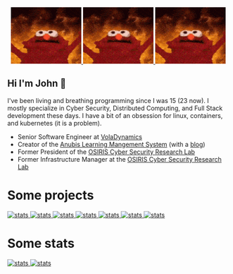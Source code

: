 <div align="center">
  <a href="https://github.com/wabscale">
    <img alt="flame" src="https://github.com/wabscale/wabscale/raw/master/flame-1.gif" width="height=128" />
  </a>
  <a href="https://github.com/wabscale">
    <img alt="flame" src="https://github.com/wabscale/wabscale/raw/master/flame-1.gif" width="height=128" />
  </a>
  <a href="https://github.com/wabscale">
    <img alt="flame" src="https://github.com/wabscale/wabscale/raw/master/flame-1.gif" width="height=128" />
  </a>
</div>


## Hi I'm John 👋

I've been living and breathing programming since I was 15 (23 now). I mostly specialize in Cyber Security, Distributed Computing, and Full Stack development these days. I have a bit of an obsession for linux, containers, and kubernetes (it is a problem).

- Senior Software Engineer at [VolaDynamics](https://voladynamics.com)
- Creator of the [Anubis Learning Mangement System](https://github.com/GusSand/Anubis) (with a [blog](https://anubis.osiris.services/blog))
- Former President of the [OSIRIS Cyber Security Research Lab](https://www.osiris.cyber.nyu.edu)
- Former Infrastructure Manager at the [OSIRIS Cyber Security Research Lab](https://www.osiris.cyber.nyu.edu)

# Some projects


<a href="https://github.com/anubislms/Anubis">
  <img src="https://github-readme-stats.vercel.app/api/pin/?username=anubislms&repo=Anubis&theme=dark" alt="stats" />
</a>

<a href="https://github.com/wabscale/autofollow">
  <img src="https://github-readme-stats.vercel.app/api/pin/?username=wabscale&repo=autofollow&theme=dark" alt="stats" />
</a>

<a href="https://github.com/wabscale/bigsql">
  <img src="https://github-readme-stats.vercel.app/api/pin/?username=wabscale&repo=bigsql&theme=dark" alt="stats" />
</a>

<a href="https://github.com/wabscale/bigj.dev">
  <img src="https://github-readme-stats.vercel.app/api/pin/?username=wabscale&repo=bigj.dev&theme=dark" alt="stats" />
</a>

<a href="https://github.com/wabscale/ben_jerrys">
  <img src="https://github-readme-stats.vercel.app/api/pin/?username=wabscale&repo=ben_jerrys&theme=dark" alt="stats" />
</a>

<a href="https://github.com/wabscale/dots">
  <img src="https://github-readme-stats.vercel.app/api/pin/?username=wabscale&repo=dots&theme=dark" alt="stats" />
</a>

<a href="https://github.com/wabscale/dockerfiles">
  <img src="https://github-readme-stats.vercel.app/api/pin/?username=wabscale&repo=dockerfiles&theme=dark" alt="stats" />
</a>


# Some stats

<a href="https://github.com/wabscale">
  <img src="https://github-readme-stats.vercel.app/api?username=wabscale&show_icons=true&theme=dark&hide=stars" alt="stats" />
</a>

<a href="https://github.com/wabscale">
  <img src="https://github-readme-stats.vercel.app/api/top-langs/?username=wabscale&layout=compact&theme=dark" alt="stats" />
</a>

